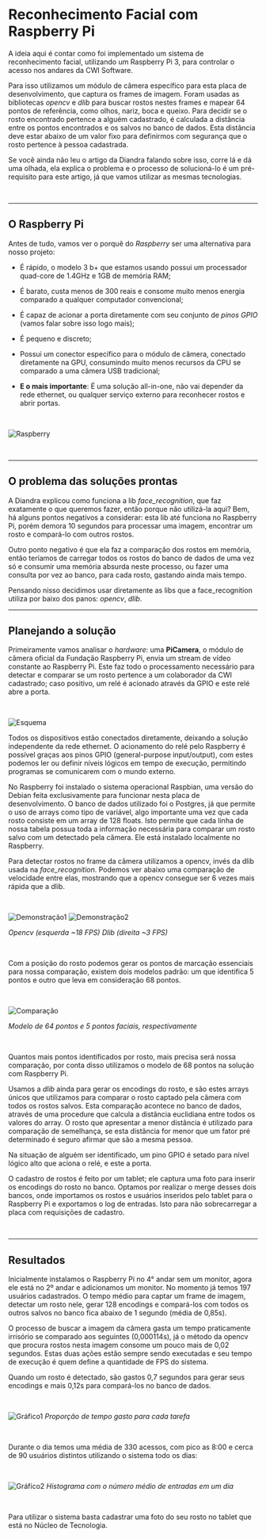# Reconhecimento Facial com Raspberry Pi

A ideia aqui é contar como foi implementado um sistema de reconhecimento facial, utilizando um Raspberry Pi 3, para controlar o acesso nos andares da CWI Software.


Para isso utilizamos um módulo de câmera específico para esta placa de desenvolvimento, que captura os frames de imagem. Foram usadas as bibliotecas *opencv* e *dlib* para buscar rostos nestes frames e mapear 64 pontos de referência, como olhos, nariz, boca e queixo. Para decidir se o rosto encontrado pertence a alguém cadastrado, é calculada a distância entre os pontos encontrados e os salvos no banco de dados. Esta distância deve estar abaixo de um valor fixo para definirmos com segurança que o rosto pertence à pessoa cadastrada.


Se você ainda não leu o artigo da Diandra falando sobre isso, corre lá e dá uma olhada, ela explica o problema e o processo de solucioná-lo é um pré-requisito para este artigo, já que vamos utilizar as mesmas tecnologias.


&nbsp;

---

## O Raspberry Pi


Antes de tudo, vamos ver o porquê do *Raspberry* ser uma alternativa para nosso projeto:

* É rápido, o modelo 3 b+ que estamos usando possui um processador quad-core de 1.4GHz e 1GB de memória RAM;

* É barato, custa menos de 300 reais e consome muito menos energia comparado a qualquer computador convencional;

* É capaz de acionar a porta diretamente com seu conjunto de *pinos GPIO* (vamos falar sobre isso logo mais);
* É pequeno e discreto;

* Possui um conector específico para o módulo de câmera, conectado diretamente na GPU, consumindo muito menos recursos da CPU se comparado a uma câmera USB tradicional;

* **E o mais importante**: É uma solução all-in-one, não vai depender da rede ethernet, ou qualquer serviço externo para reconhecer rostos e abrir portas.


&nbsp;



![Raspberry](https://miro.medium.com/max/1400/1*QcTQJq0cELgVqD8JhBJtIQ.jpeg)


&nbsp;


---

## O problema das soluções prontas

A Diandra explicou como funciona a lib *face_recognition*, que faz exatamente o que queremos fazer, então porque não utilizá-la aqui? Bem, há alguns pontos negativos a considerar: esta lib até funciona no Raspberry Pi, porém demora 10 segundos para processar uma imagem, encontrar um rosto e compará-lo com outros rostos.


Outro ponto negativo é que ela faz a comparação dos rostos em memória, então teríamos de carregar todos os rostos do banco de dados de uma vez só e consumir uma memória absurda neste processo, ou fazer uma consulta por vez ao banco, para cada rosto, gastando ainda mais tempo.


Pensando nisso decidimos usar diretamente as libs que a face_recognition utiliza por baixo dos panos: *opencv*, *dlib*.


---

## Planejando a solução


Primeiramente vamos analisar o *hardware*: uma **PiCamera**, o módulo de câmera oficial da Fundação Raspberry Pi, envia um stream de vídeo constante ao Raspberry Pi. Este faz todo o processamento necessário para detectar e comparar se um rosto pertence a um colaborador da CWI cadastrado; caso positivo, um relé é acionado através da GPIO e este relé abre a porta.

&nbsp;

![Esquema](https://miro.medium.com/max/1400/1*Ipl7LVBqC-AVCesCbelmpw.png)

Todos os dispositivos estão conectados diretamente, deixando a solução independente da rede ethernet. O acionamento do relé pelo Raspberry é possível graças aos pinos GPIO (general-purpose input/output), com estes podemos ler ou definir níveis lógicos em tempo de execução, permitindo programas se comunicarem com o mundo externo.


No Raspberry foi instalado o sistema operacional Raspbian, uma versão do Debian feita exclusivamente para funcionar nesta placa de desenvolvimento. O banco de dados utilizado foi o Postgres, já que permite o uso de arrays como tipo de variável, algo importante uma vez que cada rosto consiste em um array de 128 floats. Isto permite que cada linha de nossa tabela possua toda a informação necessária para comparar um rosto salvo com um detectado pela câmera. Ele está instalado localmente no Raspberry.


Para detectar rostos no frame da câmera utilizamos a opencv, invés da dlib usada na *face_recognition*. Podemos ver abaixo uma comparação de velocidade entre elas, mostrando que a opencv consegue ser 6 vezes mais rápida que a dlib.


&nbsp;

![Demonstração1](https://miro.medium.com/max/640/1*DGwlK3a4VwgWtbdr4dJgmQ.gif)
![Demonstração2](https://miro.medium.com/max/640/1*9rslbftQiZg4rPFwuStZUw.gif)

*Opencv (esquerda ~18 FPS) Dlib (direita ~3 FPS)*

&nbsp;

Com a posição do rosto podemos gerar os pontos de   marcação essenciais para nossa comparação, existem dois modelos padrão: um que identifica 5 pontos e outro que  leva em consideração 68 pontos.

&nbsp;

![Comparação](https://miro.medium.com/max/848/1*wrI-d7fWqkgSebD-mnckCA.png)

*Modelo de 64 pontos e 5 pontos faciais, respectivamente*


&nbsp;

Quantos mais pontos identificados por rosto, mais precisa será nossa comparação, por conta disso utilizamos o modelo de 68 pontos na solução com Raspberry Pi.


Usamos a *dlib* ainda para gerar os encodings do rosto, e são estes arrays únicos que utilizamos para comparar o rosto captado pela câmera com todos os rostos salvos. Esta comparação acontece no banco de dados, através de uma procedure que calcula a distância euclidiana entre todos os valores do array. O rosto que apresentar a menor distância é utilizado para comparação de semelhança, se esta distância for menor que um fator pré determinado é seguro afirmar que são a mesma pessoa.


Na situação de alguém ser identificado, um pino GPIO é setado para nível lógico alto que aciona o relé, e este a porta.


O cadastro de rostos é feito por um tablet; ele captura uma foto para inserir os encodings do rosto no banco. Optamos por realizar o merge desses dois bancos, onde importamos os rostos e usuários inseridos pelo tablet para o Raspberry Pi e exportamos o log de entradas. Isto para não sobrecarregar a placa com requisições de cadastro.


&nbsp;

---


## Resultados

Inicialmente instalamos o Raspberry Pi no 4° andar sem um monitor, agora ele está no 2º andar e adicionamos um monitor. No momento já temos 197 usuários cadastrados. O tempo médio para captar um frame de imagem, detectar um rosto nele, gerar 128 encodings e compará-los com todos os outros salvos no banco fica abaixo de 1 segundo (média de 0,85s).


O processo de buscar a imagem da câmera gasta um tempo praticamente irrisório se comparado aos seguintes (0,000114s), já o método da opencv que procura rostos nesta imagem consome um pouco mais de 0,02 segundos. Estas duas ações estão sempre sendo executadas e seu tempo de execução é quem define a quantidade de FPS do sistema.


Quando um rosto é detectado, são gastos 0,7 segundos para gerar seus encodings e mais 0,12s para compará-los no banco de dados.


&nbsp;

![Gráfico1](https://miro.medium.com/max/1196/1*Oh6hJdNK9tQK-xQ2YN-ZHg.png)
*Proporção de tempo gasto para cada tarefa*


&nbsp;

Durante o dia temos uma média de 330 acessos, com pico as 8:00 e cerca de 90 usuários distintos utilizando o sistema todo os dias:


&nbsp;

![Gráfico2](https://miro.medium.com/max/1196/1*uZrLmCGnSxkvSW3DSSY1xw.png)
*Histograma com o número médio de entradas em um dia*


&nbsp;

Para utilizar o sistema basta cadastrar uma foto do seu rosto no tablet que está no Núcleo de Tecnologia.